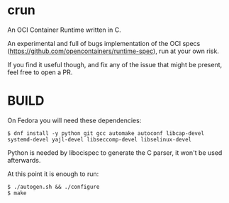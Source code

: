 crun
==========

An OCI Container Runtime written in C.

An experimental and full of bugs implementation of the OCI specs
(https://github.com/opencontainers/runtime-spec), run at your own
risk.

If you find it useful though, and fix any of the issue that might be
present, feel free to open a PR.

BUILD
==========

On Fedora you will need these dependencies:
```
$ dnf install -y python git gcc automake autoconf libcap-devel systemd-devel yajl-devel libseccomp-devel libselinux-devel

```

Python is needed by libocispec to generate the C parser, it won't be
used afterwards.

At this point it is enough to run:
```
$ ./autogen.sh && ./configure
$ make

```
